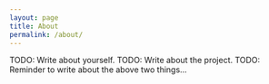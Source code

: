```yaml
---
layout: page
title: About
permalink: /about/
---
```


TODO: Write about yourself.
TODO: Write about the project.
TODO: Reminder to write about the above two things...